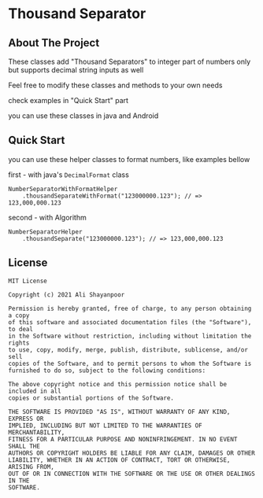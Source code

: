 # Thousand Separator

## About The Project

These classes add "Thousand Separators" to integer part of numbers only but supports decimal string inputs as well

Feel free to modify these classes and methods to your own needs

check examples in "Quick Start" part

you can use these classes in java and Android

## Quick Start

you can use these helper classes to format numbers, like examples bellow

first - with java's `DecimalFormat` class

```
NumberSeparatorWithFormatHelper
    .thousandSeparateWithFormat("123000000.123"); // => 123,000,000.123
```

second - with Algorithm

```
NumberSeparatorHelper
    .thousandSeparate("123000000.123"); // => 123,000,000.123
```

## License
    MIT License
    
    Copyright (c) 2021 Ali Shayanpoor
    
    Permission is hereby granted, free of charge, to any person obtaining a copy
    of this software and associated documentation files (the "Software"), to deal
    in the Software without restriction, including without limitation the rights
    to use, copy, modify, merge, publish, distribute, sublicense, and/or sell
    copies of the Software, and to permit persons to whom the Software is
    furnished to do so, subject to the following conditions:
    
    The above copyright notice and this permission notice shall be included in all
    copies or substantial portions of the Software.
    
    THE SOFTWARE IS PROVIDED "AS IS", WITHOUT WARRANTY OF ANY KIND, EXPRESS OR
    IMPLIED, INCLUDING BUT NOT LIMITED TO THE WARRANTIES OF MERCHANTABILITY,
    FITNESS FOR A PARTICULAR PURPOSE AND NONINFRINGEMENT. IN NO EVENT SHALL THE
    AUTHORS OR COPYRIGHT HOLDERS BE LIABLE FOR ANY CLAIM, DAMAGES OR OTHER
    LIABILITY, WHETHER IN AN ACTION OF CONTRACT, TORT OR OTHERWISE, ARISING FROM,
    OUT OF OR IN CONNECTION WITH THE SOFTWARE OR THE USE OR OTHER DEALINGS IN THE
    SOFTWARE.

